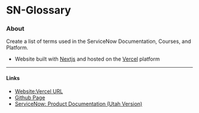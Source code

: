 # SN-Glossary

### About
Create a list of terms used in the ServiceNow Documentation, Courses, and Platform.

- Website built with [Nextjs](https://nextjs.org/docs) and hosted on the [Vercel](https://vercel.com/) platform

---
#### Links
- [Website:Vercel URL](https://sn-glossary.vercel.app/)
- [Github Page](https://jazicorn.github.io/sn-glossary/)
- [ServiceNow: Product Documentation (Utah Version)](https://docs.servicenow.com/bundle/utah-product-directory/page/product-directory/reference/product-directory.html)
